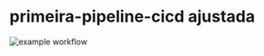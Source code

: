 # primeira-pipeline-cicd ajustada

![example workflow](https://github.com/iadocicco-ale/primeira-pipeline-cicd/actions/workflows/main.yml/badge.svg)
